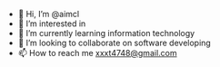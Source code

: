 - 👋 Hi, I’m @aimcl
- 👀 I’m interested in 
- 🌱 I’m currently learning information technology
- 💞️ I’m looking to collaborate on software developing
- 📫 How to reach me xxxt4748@gmail.com

<!---
aimcl/aimcl is a ✨ special ✨ repository because its `README.md` (this file) appears on your GitHub profile.
You can click the Preview link to take a look at your changes.
--->

